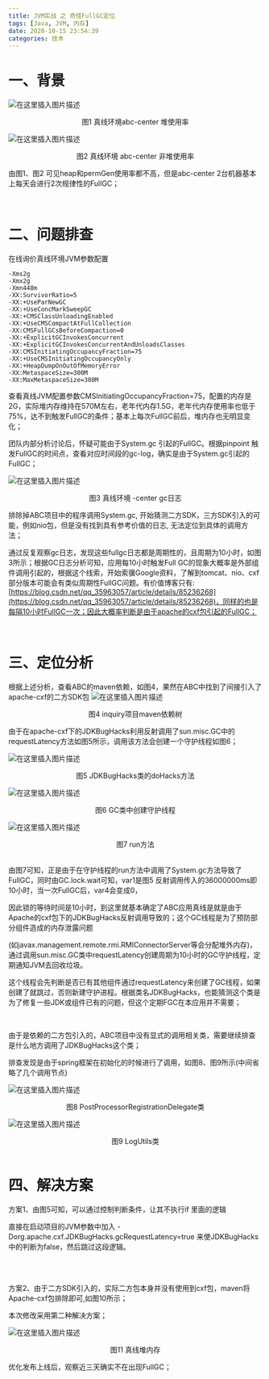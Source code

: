 ```yaml
---
title: JVM实战 之 奇怪FullGC定位
tags: [Java, JVM, 内存]
date: 2020-10-15 23:54:39
categories: 技术
---
```


# 一、背景
![在这里插入图片描述](https://img-blog.csdnimg.cn/20201015223319828.png?x-oss-process=image/watermark,type_ZmFuZ3poZW5naGVpdGk,shadow_10,text_aHR0cHM6Ly9ibG9nLmNzZG4ubmV0L3dlaXhpbl80MzMxODM2Nw==,size_16,color_FFFFFF,t_70#pic_center)

<Center>图1 真线环境abc-center 堆使用率</Center>

 ![在这里插入图片描述](https://img-blog.csdnimg.cn/20201015223348400.png?x-oss-process=image/watermark,type_ZmFuZ3poZW5naGVpdGk,shadow_10,text_aHR0cHM6Ly9ibG9nLmNzZG4ubmV0L3dlaXhpbl80MzMxODM2Nw==,size_16,color_FFFFFF,t_70#pic_center)

<Center>图2 真线环境 abc-center 非堆使用率</Center>


由图1、图2 可见heap和permGen使用率都不高，但是abc-center 2台机器基本上每天会进行2次规律性的FullGC；

<!--more-->

<br>

# 二、问题排查

在线询价真线环境JVM参数配置
```shell
-Xms2g
-Xmx2g
-Xmn448m
-XX:SurvivorRatio=5
-XX:+UseParNewGC
-XX:+UseConcMarkSweepGC
-XX:+CMSClassUnloadingEnabled
-XX:+UseCMSCompactAtFullCollection
-XX:CMSFullGCsBeforeCompaction=0
-XX:+ExplicitGCInvokesConcurrent
-XX:+ExplicitGCInvokesConcurrentAndUnloadsClasses
-XX:CMSInitiatingOccupancyFraction=75
-XX:+UseCMSInitiatingOccupancyOnly
-XX:+HeapDumpOnOutOfMemoryError
-XX:MetaspaceSize=300M
-XX:MaxMetaspaceSize=300M
```
查看真线JVM配置参数CMSInitiatingOccupancyFraction=75，配置的内存是2G，实际堆内存维持在570M左右，老年代内存1.5G，老年代内存使用率也低于75%，达不到触发FullGC的条件；基本上每次FullGC前后，堆内存也无明显变化；

团队内部分析讨论后，怀疑可能由于System.gc 引起的FullGC。根据pinpoint 触发FullGC的时间点，查看对应时间段的gc-log，确实是由于System.gc引起的FullGC；

![在这里插入图片描述](https://img-blog.csdnimg.cn/20201015223808943.png?x-oss-process=image/watermark,type_ZmFuZ3poZW5naGVpdGk,shadow_10,text_aHR0cHM6Ly9ibG9nLmNzZG4ubmV0L3dlaXhpbl80MzMxODM2Nw==,size_16,color_FFFFFF,t_70#pic_center)

<Center> 图3 真线环境 -center gc日志</Center>

排除掉ABC项目中的程序调用System.gc, 开始猜测二方SDK，三方SDK引入的可能，例如nio包，但是没有找到具有参考价值的日志, 无法定位到具体的调用方法；

通过反复观察gc日志，发现这些fullgc日志都是周期性的，且周期为10小时，如图3所示；根据GC日志分析可知，应用每10小时触发Full GC的现象大概率是外部组件调用引起的，根据这个线索，开始索骥Google资料，了解到tomcat、nio、cxf部分版本可能会有类似周期性FullGC问题。有价值博客只有:[https://blog.csdn.net/qq_35963057/article/details/85236268](https://blog.csdn.net/qq_35963057/article/details/85236268)，同样的也是每隔10小时FullGC一次；因此大概率判断是由于apache的cxf包引起的FullGC；

<br>

# 三、定位分析

 根据上述分析，查看ABC的maven依赖，如图4，果然在ABC中找到了间接引入了apache-cxf的二方SDK包
![在这里插入图片描述](https://img-blog.csdnimg.cn/20201015224357875.png?x-oss-process=image/watermark,type_ZmFuZ3poZW5naGVpdGk,shadow_10,text_aHR0cHM6Ly9ibG9nLmNzZG4ubmV0L3dlaXhpbl80MzMxODM2Nw==,size_16,color_FFFFFF,t_70#pic_center)
<Center> 图4 inquiry项目maven依赖树</Center>

由于在apache-cxf下的JDKBugHacks利用反射调用了sun.misc.GC中的requestLatency方法如图5所示，调用该方法会创建一个守护线程如图6；

![在这里插入图片描述](https://img-blog.csdnimg.cn/20201015224512777.png?x-oss-process=image/watermark,type_ZmFuZ3poZW5naGVpdGk,shadow_10,text_aHR0cHM6Ly9ibG9nLmNzZG4ubmV0L3dlaXhpbl80MzMxODM2Nw==,size_16,color_FFFFFF,t_70#pic_center)

<Center>图5 JDKBugHacks类的doHacks方法</Center>

![在这里插入图片描述](https://img-blog.csdnimg.cn/20201015224548208.png?x-oss-process=image/watermark,type_ZmFuZ3poZW5naGVpdGk,shadow_10,text_aHR0cHM6Ly9ibG9nLmNzZG4ubmV0L3dlaXhpbl80MzMxODM2Nw==,size_16,color_FFFFFF,t_70#pic_center)


<Center>图6 GC类中创建守护线程</Center>

![在这里插入图片描述](https://img-blog.csdnimg.cn/20201015224557199.png?x-oss-process=image/watermark,type_ZmFuZ3poZW5naGVpdGk,shadow_10,text_aHR0cHM6Ly9ibG9nLmNzZG4ubmV0L3dlaXhpbl80MzMxODM2Nw==,size_16,color_FFFFFF,t_70#pic_center)


<Center>图7 run方法</Center>

<br>

由图7可知，正是由于在守护线程的run方法中调用了System.gc方法导致了FullGC，同时由GC.lock.wait可知，var1是图5 反射调用传入的36000000ms即10小时，当一次FullGC后，var4会变成0，

因此锁的等待时间是10小时，到这里就基本确定了ABC应用真线是就是由于Apache的cxf包下的JDKBugHacks反射调用导致的；这个GC线程是为了预防部分组件造成的内存泄露问题

(如javax.management.remote.rmi.RMIConnectorServer等会分配堆外内存)，通过调用sun.misc.GC类中requestLatency创建周期为10小时的GC守护线程，定期通知JVM去回收垃圾。

这个线程会先判断是否已有其他组件通过requestLatency来创建了GC线程，如果创建了就跳过，否则新建守护进程。根据类名JDKBugHacks，也能猜测这个类是为了修复一些JDK或组件已有的问题，但这个定期FGC在本应用并不需要；

<br>

由于是依赖的二方包引入的，ABC项目中没有显式的调用相关类，需要继续排查是什么地方调用了JDKBugHacks这个类；

排查发现是由于spring框架在初始化的时候进行了调用，如图8、图9所示(中间省略了几个调用节点)

![在这里插入图片描述](https://img-blog.csdnimg.cn/20201015224857258.png?x-oss-process=image/watermark,type_ZmFuZ3poZW5naGVpdGk,shadow_10,text_aHR0cHM6Ly9ibG9nLmNzZG4ubmV0L3dlaXhpbl80MzMxODM2Nw==,size_16,color_FFFFFF,t_70#pic_center)

<Center> 图8 PostProcessorRegistrationDelegate类</Center>

![在这里插入图片描述](https://img-blog.csdnimg.cn/20201015224909735.png?x-oss-process=image/watermark,type_ZmFuZ3poZW5naGVpdGk,shadow_10,text_aHR0cHM6Ly9ibG9nLmNzZG4ubmV0L3dlaXhpbl80MzMxODM2Nw==,size_16,color_FFFFFF,t_70#pic_center)

<Center>图9   LogUtils类</Center>

<br>

# 四、解决方案

方案1、由图5可知，可以通过控制判断条件，让其不执行if 里面的逻辑

直接在启动项目的JVM参数中加入
-Dorg.apache.cxf.JDKBugHacks.gcRequestLatency=true   来使JDKBugHacks中的判断为false，然后跳过这段逻辑。

<br>
<br>

方案2、由于二方SDK引入的，实际二方包本身并没有使用到cxf包，maven将Apache-cxf包排除即可,如图10所示；


本次修改采用第二种解决方案；


![在这里插入图片描述](https://img-blog.csdnimg.cn/20201015225231482.png?x-oss-process=image/watermark,type_ZmFuZ3poZW5naGVpdGk,shadow_10,text_aHR0cHM6Ly9ibG9nLmNzZG4ubmV0L3dlaXhpbl80MzMxODM2Nw==,size_16,color_FFFFFF,t_70#pic_center)

<Center>图11 真线堆内存</Center>

优化发布上线后，观察近三天确实不在出现FullGC； 

<br>